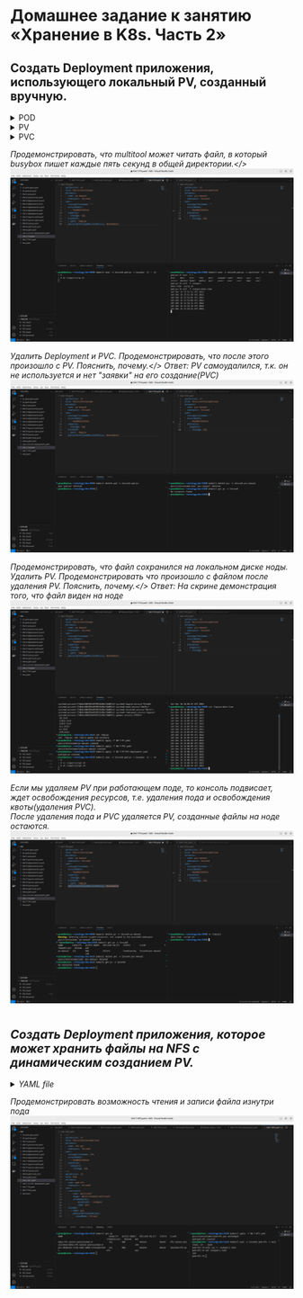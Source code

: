 # Домашнее задание к занятию «Хранение в K8s. Часть 2»

## Создать Deployment приложения, использующего локальный PV, созданный вручную.

<details>
<summary>POD

</summary>

```task
apiVersion: v1
kind: Pod
metadata:
  name: pod-pv
  namespace: lesson6
spec:
  containers:
    - name: busybox
      image: busybox
      command: ["sleep", "3600"]
      volumeMounts:
        - mountPath: "/input"
          name: my-volume
    - name: multitool
      image: wbitt/network-multitool
      volumeMounts:
        - mountPath: "/output"
          name: my-volume
  volumes:
    - name: my-volume
      persistentVolumeClaim:
        claimName: pvc-manual
```
</details>

<details>
<summary>PV
</summary>

```task
apiVersion: v1
kind: PersistentVolume
metadata:
  name: pv-manual
  namespace: lesson6
spec:
  storageClassName: ""
  accessModes:
    - ReadWriteOnce
  capacity:
    storage: 1Gi
  hostPath:
    path: /tmp/pv
  persistentVolumeReclaimPolicy: Deleteexit
```
</details>

<details>
<summary>PVC
</summary>

```task
apiVersion: v1 
kind: PersistentVolumeClaim
metadata:
  name: pvc-manual
  namespace: lesson6
spec:
  storageClassName: ""
  accessModes:
    - ReadWriteOnce
  resources:
    requests:
      storage: 1Gi
```
</details>

<i>Продемонстрировать, что multitool может читать файл, в который busybox пишет каждые пять секунд в общей директории.</>
![screen](/screen/12-adminkube-07-1.png)

<i>Удалить Deployment и PVC. Продемонстрировать, что после этого произошло с PV. Пояснить, почему.</>
Ответ: PV самоудалился, т.к. он не используется и нет "заявки" на его создание(PVC)
![screen](/screen/12-adminkube-07-2.png)

<i>Продемонстрировать, что файл сохранился на локальном диске ноды. Удалить PV. Продемонстрировать что произошло с файлом после удаления PV. Пояснить, почему.</>
Ответ: На скрине демонстрация того, что файл виден на ноде
![screen](/screen/12-adminkube-07-3.png)

Если мы удаляем PV при работающем поде, то консоль подвисает, ждет освобождения ресурсов, т.е. удаления пода и освобождения квоты(удаления PVC).  
После удаления пода и PVC удаляется PV, созданные файлы на ноде остаются.
![screen](/screen/12-adminkube-07-4.png)

#

## Создать Deployment приложения, которое может хранить файлы на NFS с динамическим созданием PV.

<details>
<summary>YAML file
</summary>

```task
---
apiVersion: v1
kind: PersistentVolumeClaim
metadata:
  name: nfs-pvc
  namespace: lesson6
spec:
  storageClassName: nfs
  accessModes:
    - ReadWriteOnce
  resources:
    requests:
      storage: 1Gi
---
apiVersion: v1
kind: Pod
metadata:
  name: pod-nfs
  namespace: lesson6
spec:
  containers:
    - name: multitool
      image: wbitt/network-multitool
      volumeMounts:
        - mountPath: "/output"
          name: pvc
  volumes:
    - name: pvc
      persistentVolumeClaim:
        claimName: nfs-pvc 
```
</details>

<i>Продемонстрировать возможность чтения и записи файла изнутри пода</i>
![screen](/screen/12-adminkube-07-5.png)
